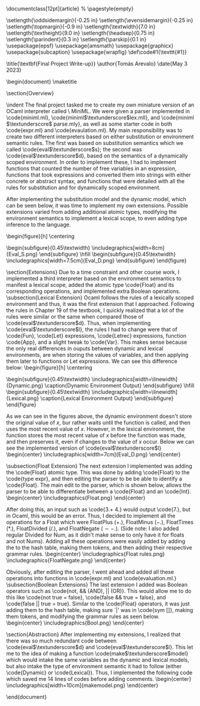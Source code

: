 \documentclass[12pt]{article}
% \pagestyle{empty}

\setlength{\oddsidemargin}{-0.25 in}
\setlength{\evensidemargin}{-0.25 in}
\setlength{\topmargin}{-0.9 in}
\setlength{\textwidth}{7.0 in}
\setlength{\textheight}{9.0 in}
\setlength{\headsep}{0.75 in}
\setlength{\parindent}{0.3 in}
\setlength{\parskip}{0.1 in}
\usepackage{epsf}
\usepackage{amsmath}
\usepackage{graphicx}
\usepackage{subcaption}
\usepackage{wrapfig}
\def\code#1{\texttt{#1}}

\title{\textbf{Final Project Write-up}}
\author{Tomás Arevalo}
\date{May 3 2023}

\begin{document}
\maketitle

\section{Overview}

\indent The final project tasked me to create my own miniature version of an OCaml interpreter called \\ MiniML. We were given a parser implemented in \code{miniml.ml}, \code{miniml$\textunderscore$lex.mll}, and \code{miniml $\textunderscore$ parse.mly}, as well as some starter code in both \code{expr.ml} and \code{evaulation.ml}. My main responsibility was to create two different interpreters based on either substitution or environment semantic rules. The first was based on substitution semantics which we called \code{eval$\textunderscore$s}; the second was \code{eval$\textunderscore$d}, based on the semantics of a dynamically scoped environment. In order to implement these, I had to implement functions that counted the number of free variables in an expression, functions that took expressions and converted them into strings with either concrete or abstract syntax, and functions that were detailed with all the rules for substitution and for dynamically scoped environment.

After implementing the substitution model and the dynamic model, which can be seen below, it was time to implement my own extensions. Possible extensions varied from adding additional atomic types, modifying the environment semantics to implement a lexical scope, to even adding type inference to the language.

\begin{figure}[h]
  \centering

  \begin{subfigure}{0.45\textwidth}
    \includegraphics[width=8cm]{Eval_S.png}
  \end{subfigure}
  \hfill
  \begin{subfigure}{0.45\textwidth}
    \includegraphics[width=7.5cm]{Eval_D.png}
  \end{subfigure}
\end{figure}

\section{Extensions}
Due to a time constraint and other course work, I implemented a third interpreter based on the environment semantics to manifest a lexical scope, added the atomic type \code{Float} and its corresponding operations, and implemented extra Boolean operations.
\subsection{Lexical Extension}
Ocaml follows the rules of a lexically scoped environment and thus, it was the first extension that I approached. Following the rules in Chapter 19 of the textbook, I quickly realized that a lot of the rules were similar or the same when compared those of \code{eval$\textunderscore$d}. Thus, when implementing \code{eval$\textunderscore$l}, the rules I had to change were that of \code{Fun}, \code{Let} expressions, \code{Letrec} expressions, function \code{App}, and a slight tweak to \code{Var}. This makes sense because the only real differences in ouputs between dynamic and lexical environments, are when storing the values of variables, and then applying them later to functions or Let expressions. We can see this difference below:
\begin{figure}[h]
  \centering
  
  \begin{subfigure}{0.45\textwidth}
    \includegraphics[width=\linewidth]{Dynamic.png}
    \caption{Dynamic Environment Output}
  \end{subfigure}
  \hfill
  \begin{subfigure}{0.45\textwidth}
    \includegraphics[width=\linewidth]{Lexical.png}
    \caption{Lexical Environment Output}
  \end{subfigure}
\end{figure}

As we can see in the figures above, the dynamic environment doesn't store the original value of $x$, bur rather waits until the function is called, and then uses the most recent value of $x$.  However, in the lexical environment, the function stores the most recent value of $x$ before the function was made, and then preserves it, even if changes to the value of $x$ occur. Below we can see the implemented version of \code{eval$\textunderscore$l}
\begin{center}
    \includegraphics[width=7cm]{Eval_D.png}
\end{center}

\subsection{Float Extension}
The next extension I implemented was adding the \code{Float} atomic type. This was done by adding \code{Float} to the \code{type expr}, and then editing the parser to be be able to identify a \code{Float}. The main edit to the parser, which is shown below, allows the parser to be able to differentiate between a \code{Float} and an \code{Int}.
\begin{center}
    \includegraphics{Float.png}
\end{center}

After doing this, an input such as \code{3.+ 4.} would output \code{7.}, but in Ocaml, this would be an error. Thus, I decided to implement all the operations for a Float which were FloatPlus ($+.$), FloatMinus ($-.$), FloatTimes ($*.$), FloatDivided ($/.$), and FloatNegate ($\sim-.$). (Side note: I also added regular Divided for Num, as it didn't make sense to only have it for floats and not Nums). Adding all these operations were easily added by adding the to the hash table, making them tokens, and then adding their respective grammar rules.
\begin{center}
    \includegraphics{Float rules.png}
    \includegraphics{FloatNegate.png}
\end{center}

Obviously, after editing the parser, I went ahead and added all these operations into functions in  \code{expr.ml} and \code{evaluation.ml.}
\subsection{Boolean Extensions}
The last extension I added was Boolean operators such as \code{not, $\&\&$ (AND), || (OR)}. This would allow me to do this like \code{not true = false}, \code{false $\&\&$ true = false}, and \code{false || true = true}. Similar to the \code{Float} operators, it was just adding them to the hash table, making sure `$|$' was in \code{sym []}, making them tokens, and modifying the grammar rules as seen below.
\begin{center}
    \includegraphics{Bool.png}
\end{center}

\section{Abstraction}
After implementing my extensions, I realized that there was so much redundant code between \code{eval$\textunderscore$d} and \code{eval$\textunderscore$l}. This let me to the idea of making a function \code{make$\textunderscore$model} which would intake the same variables as the dynamic and lexical models, but also intake the type of environment semantic it had to follow (either \code{Dynamic} or \code{Lexical}). Thus, I implemented the following code which saved me 14 lines of codes before adding comments.
\begin{center}
    \includegraphics[width=10cm]{makemodel.png}
\end{center}

\end{document}
